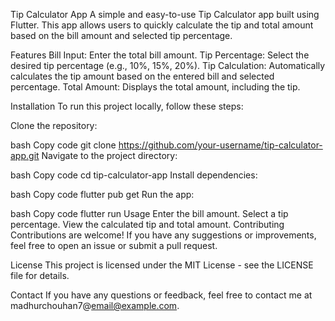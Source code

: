 Tip Calculator App
A simple and easy-to-use Tip Calculator app built using Flutter. This app allows users to quickly calculate the tip and total amount based on the bill amount and selected tip percentage.

Features
Bill Input: Enter the total bill amount.
Tip Percentage: Select the desired tip percentage (e.g., 10%, 15%, 20%).
Tip Calculation: Automatically calculates the tip amount based on the entered bill and selected percentage.
Total Amount: Displays the total amount, including the tip.

Installation
To run this project locally, follow these steps:

Clone the repository:

bash
Copy code
git clone https://github.com/your-username/tip-calculator-app.git
Navigate to the project directory:

bash
Copy code
cd tip-calculator-app
Install dependencies:

bash
Copy code
flutter pub get
Run the app:

bash
Copy code
flutter run
Usage
Enter the bill amount.
Select a tip percentage.
View the calculated tip and total amount.
Contributing
Contributions are welcome! If you have any suggestions or improvements, feel free to open an issue or submit a pull request.

License
This project is licensed under the MIT License - see the LICENSE file for details.

Contact
If you have any questions or feedback, feel free to contact me at madhurchouhan7@email@example.com.
